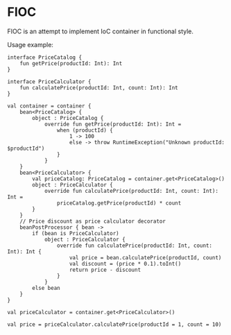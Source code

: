 # FIOC

FIOC is an attempt to implement IoC container in functional style.

Usage example:

    interface PriceCatalog {
        fun getPrice(productId: Int): Int
    }
    
    interface PriceCalculator {
        fun calculatePrice(productId: Int, count: Int): Int
    }
    
    val container = container {
        bean<PriceCatalog> {
            object : PriceCatalog {
                override fun getPrice(productId: Int): Int =
                    when (productId) {
                        1 -> 100
                        else -> throw RuntimeException("Unknown productId: $productId")
                    }
                }
        }
        bean<PriceCalculator> {
            val priceCatalog: PriceCatalog = container.get<PriceCatalog>()
            object : PriceCalculator {
                override fun calculatePrice(productId: Int, count: Int): Int =
                    priceCatalog.getPrice(productId) * count
            }
        }
        // Price discount as price calculator decorator
        beanPostProcessor { bean ->
            if (bean is PriceCalculator)
                object : PriceCalculator {
                    override fun calculatePrice(productId: Int, count: Int): Int {
                        val price = bean.calculatePrice(productId, count)
                        val discount = (price * 0.1).toInt()
                        return price - discount
                    }
                }
            else bean
        }
    }
    
    val priceCalculator = container.get<PriceCalculator>()
    
    val price = priceCalculator.calculatePrice(productId = 1, count = 10)

